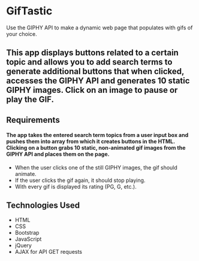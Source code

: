 # GifTastic
Use the GIPHY API to make a dynamic web page that populates with gifs of your choice.

## This app displays buttons related to a certain topic and allows you to add search terms to generate additional buttons that when clicked, accesses the GIPHY API and generates 10 static GIPHY images. Click on an image to pause or play the GIF.

## Requirements
#### The app takes the entered search term topics from a user input box and pushes them into array from which it creates buttons in the HTML. Clicking on a button grabs 10 static, non-animated gif images from the GIPHY API and places them on the page.
- When the user clicks one of the still GIPHY images, the gif should animate. 
- If the user clicks the gif again, it should stop playing.
- With every gif is displayed its rating (PG, G, etc.). 

## Technologies Used
- HTML
- CSS 
- Bootstrap
- JavaScript 
- jQuery 
- AJAX for API GET requests

